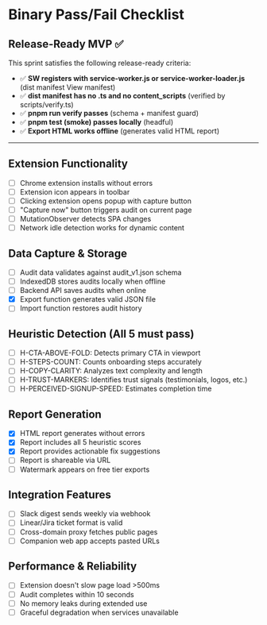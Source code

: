 # Binary Pass/Fail Checklist

## Release-Ready MVP ✅

This sprint satisfies the following release-ready criteria:

- ✅ **SW registers with service-worker.js or service-worker-loader.js** (dist manifest View manifest)
- ✅ **dist manifest has no .ts and no content_scripts** (verified by scripts/verify.ts)
- ✅ **pnpm run verify passes** (schema + manifest guard)
- ✅ **pnpm test (smoke) passes locally** (headful)
- ✅ **Export HTML works offline** (generates valid HTML report)

---

## Extension Functionality
- [ ] Chrome extension installs without errors
- [ ] Extension icon appears in toolbar
- [ ] Clicking extension opens popup with capture button
- [ ] "Capture now" button triggers audit on current page
- [ ] MutationObserver detects SPA changes
- [ ] Network idle detection works for dynamic content

## Data Capture & Storage
- [ ] Audit data validates against audit_v1.json schema
- [ ] IndexedDB stores audits locally when offline
- [ ] Backend API saves audits when online
- [x] Export function generates valid JSON file
- [ ] Import function restores audit history

## Heuristic Detection (All 5 must pass)
- [ ] H-CTA-ABOVE-FOLD: Detects primary CTA in viewport
- [ ] H-STEPS-COUNT: Counts onboarding steps accurately
- [ ] H-COPY-CLARITY: Analyzes text complexity and length
- [ ] H-TRUST-MARKERS: Identifies trust signals (testimonials, logos, etc.)
- [ ] H-PERCEIVED-SIGNUP-SPEED: Estimates completion time

## Report Generation
- [x] HTML report generates without errors
- [x] Report includes all 5 heuristic scores
- [x] Report provides actionable fix suggestions
- [ ] Report is shareable via URL
- [ ] Watermark appears on free tier exports

## Integration Features
- [ ] Slack digest sends weekly via webhook
- [ ] Linear/Jira ticket format is valid
- [ ] Cross-domain proxy fetches public pages
- [ ] Companion web app accepts pasted URLs

## Performance & Reliability
- [ ] Extension doesn't slow page load >500ms
- [ ] Audit completes within 10 seconds
- [ ] No memory leaks during extended use
- [ ] Graceful degradation when services unavailable
